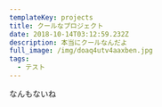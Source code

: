 ```yaml
---
templateKey: projects
title: クールなプロジェクト
date: 2018-10-14T03:12:59.232Z
description: 本当にクールなんだよ
full_image: /img/doaq4utv4aaxben.jpg
tags:
  - テスト
---
```

なんもないね
